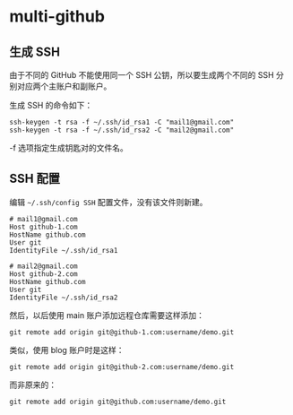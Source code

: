 # multi-github

## 生成 SSH
由于不同的 GitHub 不能使用同一个 SSH 公钥，所以要生成两个不同的 SSH 分别对应两个主账户和副账户。

生成 SSH 的命令如下：
```
ssh-keygen -t rsa -f ~/.ssh/id_rsa1 -C "mail1@gmail.com"
ssh-keygen -t rsa -f ~/.ssh/id_rsa2 -C "mail2@gmail.com"
```
-f 选项指定生成钥匙对的文件名。

## SSH 配置
编辑 `~/.ssh/config SSH` 配置文件，没有该文件则新建。
```
# mail1@gmail.com
Host github-1.com
HostName github.com
User git
IdentityFile ~/.ssh/id_rsa1

# mail2@gmail.com
Host github-2.com
HostName github.com
User git
IdentityFile ~/.ssh/id_rsa2
```
然后，以后使用 main 账户添加远程仓库需要这样添加：
```
git remote add origin git@github-1.com:username/demo.git
```
类似，使用 blog 账户时是这样：
```
git remote add origin git@github-2.com:username/demo.git
```
而非原来的：
```
git remote add origin git@github.com:username/demo.git
```
